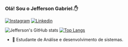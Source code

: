 
### Olá! Sou o Jefferson Gabriel.✋


[![Instagram](https://img.shields.io/badge/Instagram-E4405F?style=for-the-badge&logo=instagram&logoColor=white)](https://www.instagram.com/jeff_sousa12/)
[![Linkedin](https://img.shields.io/badge/LinkedIn-0077B5?style=for-the-badge&logo=linkedin&logoColor=white)](https://www.linkedin.com/in/jefferson-gabriel-50282021b/)

![Jefferson's GitHub stats](https://github-readme-stats.vercel.app/api?username=nosreffej1&show_icons=true&theme=highcontrast)
[![Top Langs](https://github-readme-stats.vercel.app/api/top-langs/?username=nosreffej1&layout=compact)](https://github.com/nosreffej1/github-readme-stats)

- 📖 Estudante de Análise e desenvolvimento de sistemas.




